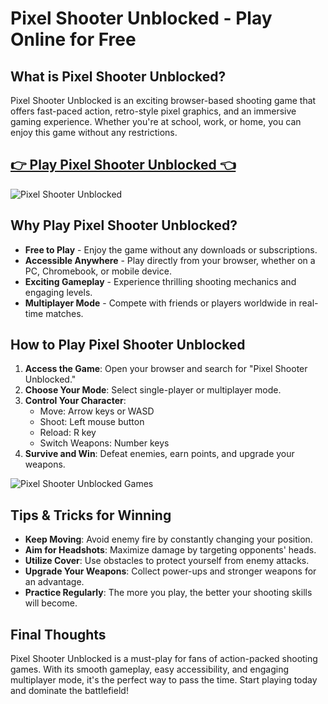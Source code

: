 # Pixel Shooter Unblocked - Play Online for Free

## What is Pixel Shooter Unblocked?
Pixel Shooter Unblocked is an exciting browser-based shooting game that offers fast-paced action, retro-style pixel graphics, and an immersive gaming experience. Whether you're at school, work, or home, you can enjoy this game without any restrictions.

## <a href="https://classroom-6x-cool.gitlab.io/">👉 Play Pixel Shooter Unblocked 👈</a>

![Pixel Shooter Unblocked](https://github.com/user-attachments/assets/3584c07d-b7af-4568-b0c6-4cabb0abde56)

## Why Play Pixel Shooter Unblocked?
- **Free to Play** - Enjoy the game without any downloads or subscriptions.
- **Accessible Anywhere** - Play directly from your browser, whether on a PC, Chromebook, or mobile device.
- **Exciting Gameplay** - Experience thrilling shooting mechanics and engaging levels.
- **Multiplayer Mode** - Compete with friends or players worldwide in real-time matches.

## How to Play Pixel Shooter Unblocked
1. **Access the Game**: Open your browser and search for "Pixel Shooter Unblocked."
2. **Choose Your Mode**: Select single-player or multiplayer mode.
3. **Control Your Character**:
   - Move: Arrow keys or WASD
   - Shoot: Left mouse button
   - Reload: R key
   - Switch Weapons: Number keys
4. **Survive and Win**: Defeat enemies, earn points, and upgrade your weapons.

![Pixel Shooter Unblocked Games](https://github.com/user-attachments/assets/7d1c4632-7b2f-406b-9a3f-dc5fdf442719)

## Tips & Tricks for Winning
- **Keep Moving**: Avoid enemy fire by constantly changing your position.
- **Aim for Headshots**: Maximize damage by targeting opponents' heads.
- **Utilize Cover**: Use obstacles to protect yourself from enemy attacks.
- **Upgrade Your Weapons**: Collect power-ups and stronger weapons for an advantage.
- **Practice Regularly**: The more you play, the better your shooting skills will become.

## Final Thoughts
Pixel Shooter Unblocked is a must-play for fans of action-packed shooting games. With its smooth gameplay, easy accessibility, and engaging multiplayer mode, it's the perfect way to pass the time. Start playing today and dominate the battlefield!


